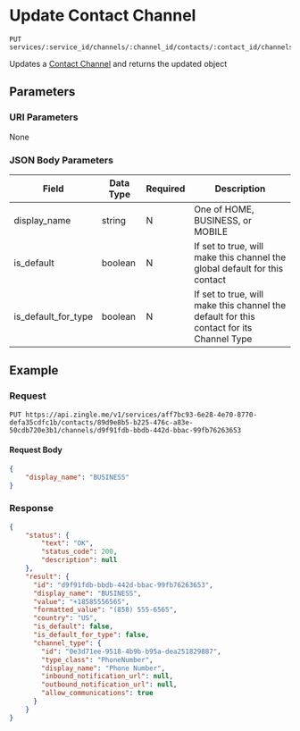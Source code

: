 # Update Contact Channel

    PUT services/:service_id/channels/:channel_id/contacts/:contact_id/channels/:channel_id
    
Updates a [Contact Channel] and returns the updated object

## Parameters
### URI Parameters
None
### JSON Body Parameters
Field | Data Type | Required | Description
--- | --- | --- | ---
display_name | string | N | One of HOME, BUSINESS, or MOBILE
is_default | boolean | N | If set to true, will make this channel the global default for this contact
is_default_for_type | boolean | N | If set to true, will make this channel the default for this contact for its Channel Type

## Example
### Request

    PUT https://api.zingle.me/v1/services/aff7bc93-6e28-4e70-8770-defa35cdfc1b/contacts/89d9e8b5-b225-476c-a83e-50cdb720e3b1/channels/d9f91fdb-bbdb-442d-bbac-99fb76263653

#### Request Body 
```json
{
    "display_name": "BUSINESS"
}
```

### Response
``` json
{
    "status": {
        "text": "OK",
        "status_code": 200,
        "description": null
    },
    "result": {
      "id": "d9f91fdb-bbdb-442d-bbac-99fb76263653",
      "display_name": "BUSINESS",
      "value": "+18585556565",
      "formatted_value": "(858) 555-6565",
      "country": "US",
      "is_default": false,
      "is_default_for_type": false,
      "channel_type": {
        "id": "0e3d71ee-9518-4b9b-b95a-dea251829887",
        "type_class": "PhoneNumber",
        "display_name": "Phone Number",
        "inbound_notification_url": null,
        "outbound_notification_url": null,
        "allow_communications": true
      }
    }
}
```

[Contact Channel]: README.md
